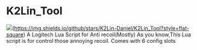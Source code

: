 # K2Lin_Tool
![](https://img.shields.io/github/downloads/K2Lin-Daniel/K2Lin_Tool/total?style=flat-square)(https://img.shields.io/github/stars/K2Lin-Daniel/K2Lin_Tool?style=flat-square)
A Logitech Lua Script for Anti recoil(Mostly)
As you know,This Lua script is for control those annoying recoil.
Comes with 6 config slots
